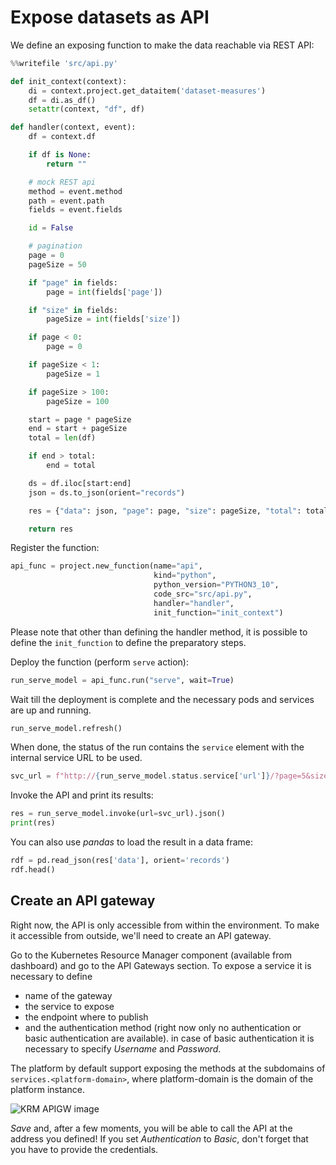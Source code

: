 # Expose datasets as API

We define an exposing function to make the data reachable via REST API:

```python
%%writefile 'src/api.py'

def init_context(context):
    di = context.project.get_dataitem('dataset-measures')
    df = di.as_df()
    setattr(context, "df", df)

def handler(context, event):
    df = context.df

    if df is None:
        return ""

    # mock REST api
    method = event.method
    path = event.path
    fields = event.fields

    id = False

    # pagination
    page = 0
    pageSize = 50

    if "page" in fields:
        page = int(fields['page'])

    if "size" in fields:
        pageSize = int(fields['size'])

    if page < 0:
        page = 0

    if pageSize < 1:
        pageSize = 1

    if pageSize > 100:
        pageSize = 100

    start = page * pageSize
    end = start + pageSize
    total = len(df)

    if end > total:
        end = total

    ds = df.iloc[start:end]
    json = ds.to_json(orient="records")

    res = {"data": json, "page": page, "size": pageSize, "total": total}

    return res
```

Register the function:

```python
api_func = project.new_function(name="api",
                                kind="python",
                                python_version="PYTHON3_10",
                                code_src="src/api.py",
                                handler="handler",
                                init_function="init_context")
```

Please note that other than defining the handler method, it is possible to define the ``init_function`` to define the preparatory steps.

Deploy the function (perform ``serve`` action):

```python
run_serve_model = api_func.run("serve", wait=True)
```

Wait till the deployment is complete and the necessary pods and services are up and running.

```python
run_serve_model.refresh()
```

When done, the status of the run contains the ``service`` element with the internal service URL to be used.

```python
svc_url = f"http://{run_serve_model.status.service['url']}/?page=5&size=10"
```

Invoke the API and print its results:

```python
res = run_serve_model.invoke(url=svc_url).json()
print(res)
```

You can also use *pandas* to load the result in a data frame:

```python
rdf = pd.read_json(res['data'], orient='records')
rdf.head()
```

## Create an API gateway

Right now, the API is only accessible from within the environment. To make it accessible from outside, we'll need to create an API gateway.

Go to the Kubernetes Resource Manager component (available from dashboard) and go to the API Gateways section. To expose a service it is necessary to define

- name of the gateway
- the service to expose
- the endpoint where to publish
- and the authentication method (right now only no authentication or basic authentication are available). in case of basic authentication it is necessary to specify  *Username* and *Password*.

The platform by default support exposing the methods at the subdomains of ``services.<platform-domain>``, where platform-domain is the domain of the platform instance.

![KRM APIGW image](../../images/scenario-etl/apigw-krm.png)

*Save* and, after a few moments, you will be able to call the API at the address you defined! If you set *Authentication* to *Basic*, don't forget that you have to provide the credentials.
